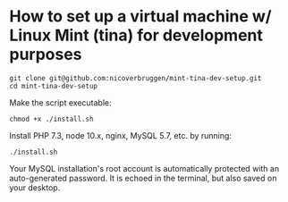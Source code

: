# How to set up a virtual machine w/ Linux Mint (tina) for development purposes

    git clone git@github.com:nicoverbruggen/mint-tina-dev-setup.git
    cd mint-tina-dev-setup
    
Make the script executable:    
    
    chmod +x ./install.sh
    
Install PHP 7.3, node 10.x, nginx, MySQL 5.7, etc. by running:

    ./install.sh
    
Your MySQL installation's root account is automatically protected with an auto-generated password. It is echoed in the terminal, but also saved on your desktop.
